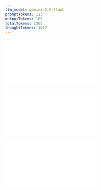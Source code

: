 ```yaml
---
llm_model: gemini-2.5-flash
promptTokens: 113
outputTokens: 185
totalTokens: 1365
thoughtTokens: 1067
---
```


![@](steps/_.c3c29303.md)

![@](steps/response.6d76b65d.md)

![@](steps/_.029382b2.md)